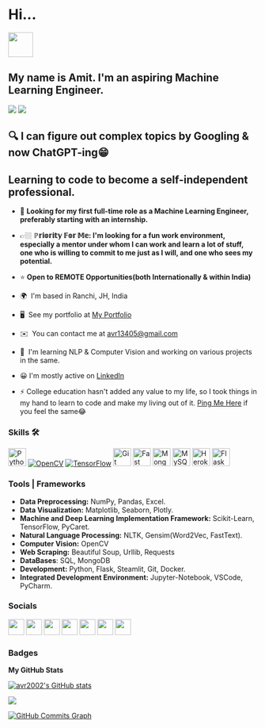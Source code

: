 <div align='left'>
  <h1>Hi...</h1>
  <img src='https://user-images.githubusercontent.com/74038190/214644152-52f47eb3-5e31-4f47-8758-05c9468d5596.gif' width=50>
</div>


## My name is Amit. I'm an aspiring Machine Learning Engineer.

![](https://komarev.com/ghpvc/?username=avr2002&label=PROFILE+VIEWS) <be /> <a href="https://www.github.com/avr2002" target="_blank" rel="noreferrer"><img
src="https://img.shields.io/github/followers/avr2002?logo=github&style=for-the-badge&color=f97316&labelColor=000000" /></a>


## 🔍 I can figure out complex topics by Googling & now ChatGPT-ing😁

## **Learning to code to become a self-independent professional.**

* 👀 **Looking for my first full-time role as a Machine Learning Engineer, preferably starting with an internship.**

* 👉🏼 **ℙ𝕣𝕚𝕠𝕣𝕚𝕥𝕪 𝔽𝕠𝕣 𝕄𝕖: I'm looking for a fun work environment, especially a mentor under whom I can work and learn a lot of stuff, one who is willing to commit to me just as I will, and one who sees my potential.**

* ⭐ **Open to REMOTE Opportunities(both Internationally & within India)**

* 🌍  I'm based in Ranchi, JH, India
* 🖥️  See my portfolio at [My Portfolio](http://avr2002.github.io/portfolio-avr/)
* ✉️  You can contact me at [avr13405@gmail.com](mailto:avr13405@gmail.com)
* 🧠  I'm learning NLP & Computer Vision and working on various projects in the same.
* 😀  I'm mostly active on [LinkedIn](https://www.linkedin.com/in/avr27/)
* ⚡  College education hasn't added any value to my life, so I took things in my hand to learn to code and make my living out of it. [Ping Me Here](https://www.linkedin.com/in/avr27/) if you feel the same😂

### Skills 🛠

<p align="left">
<a href="https://www.python.org/" target="_blank" rel="noreferrer"><img src="https://raw.githubusercontent.com/danielcranney/readme-generator/main/public/icons/skills/python-colored.svg" width="36" height="36" alt="Python" /></a>
<a href="https://opencv.org/" target="_blank" rel="noreferrer"><img src="https://img.shields.io/badge/OpenCV-27338e?style=for-the-badge&logo=OpenCV&logoColor=white"  alt="OpenCV" /></a>
<a href="https://www.tensorflow.org/" target="_blank" rel="noreferrer"><img src="https://img.shields.io/badge/TensorFlow-FF6F00?style=for-the-badge&logo=TensorFlow&logoColor=white" alt="TensorFlow" /></a>
<a href="https://git-scm.com/" target="_blank" rel="noreferrer"><img src="https://raw.githubusercontent.com/danielcranney/readme-generator/main/public/icons/skills/git-colored.svg" width="36" height="36" alt="Git" /></a>
<a href="https://fastapi.tiangolo.com/" target="_blank" rel="noreferrer"><img src="https://raw.githubusercontent.com/danielcranney/readme-generator/main/public/icons/skills/fastapi-colored.svg" width="36" height="36" alt="Fast API" /></a>
<a href="https://www.mongodb.com/" target="_blank" rel="noreferrer"><img src="https://raw.githubusercontent.com/danielcranney/readme-generator/main/public/icons/skills/mongodb-colored.svg" width="36" height="36" alt="MongoDB" /></a>
<a href="https://www.mysql.com/" target="_blank" rel="noreferrer"><img src="https://raw.githubusercontent.com/danielcranney/readme-generator/main/public/icons/skills/mysql-colored.svg" width="36" height="36" alt="MySQL" /></a>
<a href="https://www.heroku.com/" target="_blank" rel="noreferrer"><img src="https://raw.githubusercontent.com/danielcranney/readme-generator/main/public/icons/skills/heroku-colored.svg" width="36" height="36" alt="Heroku" /></a>
<a href="https://flask.palletsprojects.com/en/2.0.x/" target="_blank" rel="noreferrer"><img src="https://raw.githubusercontent.com/danielcranney/readme-generator/main/public/icons/skills/flask-colored.svg" width="36" height="36" alt="Flask" /></a>
</p>


### Tools | Frameworks 

<!-- Web: ReactJS, NodeJS, ExpressJS, MongoDB, GraphQL -->
- **Data Preprocessing:** NumPy, Pandas, Excel. 
- **Data Visualization:** Matplotlib, Seaborn, Plotly. 
- **Machine and Deep Learning Implementation Framework:** Scikit-Learn, TensorFlow, PyCaret. 
- **Natural Language Processing:** NLTK, Gensim(Word2Vec, FastText). 
- **Computer Vision:** OpenCV
- **Web Scraping:** Beautiful Soup, Urllib, Requests
- **DataBases**: SQL, MongoDB
- **Development:** Python, Flask, Steamlit, Git, Docker.
- **Integrated Development Environment:** Jupyter-Notebook, VSCode, PyCharm. 
<!-- - Cloud Services: AWS, Google Colaboratory, Kaggle kernel.  -->



### Socials

<p align="left"> <a href="https://www.dev.to/avr2002" target="_blank" rel="noreferrer"><img src="https://raw.githubusercontent.com/danielcranney/readme-generator/main/public/icons/socials/devdotto.svg" width="32" height="32" /></a> <a href="https://www.github.com/avr2002" target="_blank" rel="noreferrer"><img src="https://raw.githubusercontent.com/danielcranney/readme-generator/main/public/icons/socials/github.svg" width="32" height="32" /></a> <a href="https://amitvikramraj.hashnode.dev" target="_blank" rel="noreferrer"><img src="https://raw.githubusercontent.com/danielcranney/readme-generator/main/public/icons/socials/hashnode.svg" width="32" height="32" /></a> <a href="http://www.instagram.com/amitvikram.raj/" target="_blank" rel="noreferrer"><img src="https://raw.githubusercontent.com/danielcranney/readme-generator/main/public/icons/socials/instagram.svg" width="32" height="32" /></a> <a href="https://www.linkedin.com/in/avr27/" target="_blank" rel="noreferrer"><img src="https://raw.githubusercontent.com/danielcranney/readme-generator/main/public/icons/socials/linkedin.svg" width="32" height="32" /></a> <a href="http://www.medium.com/@avr13405" target="_blank" rel="noreferrer"><img src="https://raw.githubusercontent.com/danielcranney/readme-generator/main/public/icons/socials/medium.svg" width="32" height="32" /></a> <a href="https://www.twitter.com/avr_027" target="_blank" rel="noreferrer"><img src="https://raw.githubusercontent.com/danielcranney/readme-generator/main/public/icons/socials/twitter.svg" width="32" height="32" /></a></p>

### Badges

<b>My GitHub Stats</b>

<a href="http://www.github.com/avr2002"><img src="https://github-readme-stats.vercel.app/api?username=avr2002&show_icons=true&hide=&count_private=true&title_color=ffffff&text_color=ffffff&icon_color=f97316&bg_color=000000&hide_border=true&show_icons=true" alt="avr2002's GitHub stats" /></a>

<a href="http://www.github.com/avr2002"><img src="https://github-readme-streak-stats.herokuapp.com/?user=avr2002&stroke=ffffff&background=000000&ring=ffffff&fire=ffffff&currStreakNum=ffffff&currStreakLabel=ffffff&sideNums=ffffff&sideLabels=ffffff&dates=ffffff&hide_border=true" /></a>

<a href="http://www.github.com/avr2002"><img src="https://github-readme-activity-graph.cyclic.app/graph?username=avr2002&bg_color=000000&color=ffffff&line=f97316&point=ffffff&area_color=000000&area=true&hide_border=true&custom_title=GitHub%20Commits%20Graph" alt="GitHub Commits Graph" /></a>


